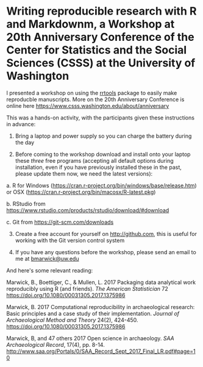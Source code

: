 # Writing reproducible research with R and Markdownm, a Workshop at 20th Anniversary Conference of the Center for Statistics and the Social Sciences (CSSS) at the University of Washington 

I presented a workshop on using the [rrtools](https://github.com/benmarwick/rrtools) package to easily make reproducble manuscripts. More on the 20th Anniversary Conference is online here https://www.csss.washington.edu/about/anniversary

This was a hands-on activity, with the participants given these instructions in advance: 

1. Bring a laptop and power supply so you can charge the battery during the day     

2. Before coming to the workshop download and install onto your laptop these *three* free programs (accepting all default options during installation, even if you have previously installed these in the past, please update them now, we need the latest versions):

a. R for Windows (https://cran.r-project.org/bin/windows/base/release.htm) or OSX (https://cran.r-project.org/bin/macosx/R-latest.pkg)

b. RStudio from https://www.rstudio.com/products/rstudio/download/#download

c. Git from https://git-scm.com/downloads

3. Create a free account for yourself on http://github.com, this is useful for working with the Git version control system

4. If you have any questions before the workshop, please send an email to me at bmarwick@uw.edu

And here's some relevant reading:

Marwick, B., Boettiger, C., & Mullen, L. 2017 Packaging data analytical work reproducibly using R (and friends). _The American Statistician_ 72 https://doi.org/10.1080/00031305.2017.1375986

Marwick, B. 2017 Computational reproducibility in archaeological research: Basic principles and a case study of their implementation. _Journal of Archaeological Method and Theory_ 24(2), 424-450.  https://doi.org/10.1080/00031305.2017.1375986

Marwick, B, and 47 others 2017 Open science in archaeology. _SAA Archaeological Record_, 17(4), pp. 8-14. http://www.saa.org/Portals/0/SAA_Record_Sept_2017_Final_LR.pdf#page=10




